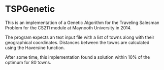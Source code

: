 # TSPGenetic

This is an implementation of a Genetic Algorithm for the Traveling Salesman Problem for the CS211 module at Maynooth University in 2014.

The program expects an text input file with a list of towns along with their geographical coordinates. Distances between the towns are calculated using the Haversine function.

After some time, this implementation found a solution within 10% of the optimum for 80 towns.
